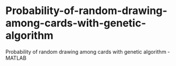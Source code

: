 # Probability-of-random-drawing-among-cards-with-genetic-algorithm
Probability of random drawing among cards with genetic algorithm - MATLAB
